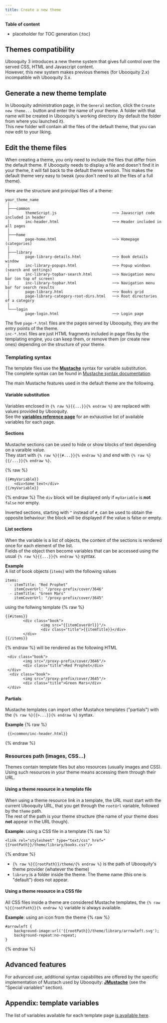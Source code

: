 ```yaml
---
title: Create a new theme
---
```


**Table of content**

* placeholder for TOC generation
{:toc}

## Themes compatibility

Ubooquity 3 introduces a new theme system that gives full control over the served CSS, HTML and Javascript content.   
However, this new system makes previous themes (for Ubooquity 2.x) incompatible wih Ubooquity 3.x.

## Generate a new theme template

In Ubooquity administration page, in the `General` section, click the `Create new theme...` button and enter the name of your theme. A folder with that name will be created in Ubooquity's working directory (by default the folder from where you launched it).  
This new folder will contain all the files of the default theme, that you can now edit to your liking.


## Edit the theme files

<div class="infobox">
When creating a theme, you only need to include the files that differ from the default theme. If Ubooquity needs to display a file and doesn't find it in your theme, it will fall back to the default theme version.  
This makes the default theme very easy to tweak (you don't need to all the files of a full theme).
</div>

Here are the structure and principal files of a theme:

```
your_theme_name
 │
 ├───common
 │       themeScript.js                         ──> Javascript code included in header  
 │       inc-header.html                        ──> Header included in all pages
 │
 ├───home
 │       page-home.html                         ──> Homepage (categories)
 │
 ├───library
 │       page-library-details.html              ──> Book details window
 │       inc-library-popups.html                ──> Popup windows (search and settings)
 │       inc-library-topbar-search.html         ──> Navigation menu bar (on top of screen) 
 │       inc-library-topbar.html                ──> Navigation menu bar for search results
 │       page-library.html                      ──> Books grid
 │       page-library-category-root-dirs.html   ──> Root directories of a category
 │
 └───login
         page-login.html                        ──> Login page
``` 

The five `page-*.html` files are the pages served by Ubooquity, they are the entry points of the theme.  
`inc-*.html` files are just HTML fragments included in page files by the templating engine, you can keep them, or remove them (or create new ones) depending on the structure of your theme.

### Templating syntax

The template files use the [**Mustache**](https://mustache.github.io/) syntax for variable substitution.  
The complete syntax can be found in [Mustache syntax documentation](https://mustache.github.io/mustache.5.html).  

The main Mustache features used in the default theme are the following. 

#### Variable substitution

Variables enclosed in `{% raw %}{{...}}{% endraw %}` are replaced with values provided by Ubooquity.  
See the [**variables reference page**](https://vaemendis.github.io/ubooquity-doc/pages/theme-variables-reference.html) for an exhaustive list of available variables for each page.

#### Sections

Mustache sections can be used to hide or show blocks of text depending on a varaible value.  
They start with `{% raw %}{{#...}}{% endraw %}` and end with `{% raw %}{{/...}}{% endraw %}`.

{% raw %}
```
{{#myVariable}}
    <div>Some text</div>
{{/myVariable}}
```
{% endraw %}
The `div` block will be displayed only if `myVariable` is **not** `false` nor empty.

Inverted sections, starting with `^` instead of `#`, can be used to obtain the opposite behaviour: the block will be displayed if the value is false or empty.

#### List sections

When the variable is a list of objects, the content of the sections is rendered once for each element of the list.  
Fields of the object then become variables that can be accessed using the usual `{% raw %}{{...}}{% endraw %}` syntax.

**Example**  
A list of book objects (`items`) with the following values
```
items:
  - itemTitle: "Red Prophet"
    itemCoverUrl: "/proxy-prefix/cover/3646"
  - itemTitle: "Green Mars"
    itemCoverUrl: "/proxy-prefix/cover/3645"
```
using the follwing template
{% raw %}
```
{{#items}}
        <div class="book">
                <img src="{{itemCoverUrl}}"/>
                <div class="title">{{itemTitle}}</div>
        </div>        
{{/items}}
```
{% endraw %}
will be rendered as the following HTML
```
 <div class="book">
        <img src="/proxy-prefix/cover/3646"/>
        <div class="title">Red Prophet</div>
 </div> 
  <div class="book">
        <img src="/proxy-prefix/cover/3645"/>
        <div class="title">Green Mars</div>
 </div> 
```

#### Partials

Mustache templates can import other Mustahce templates ("partials") with the `{% raw %}{{>...}}{% endraw %}` syntax.

**Example**
{% raw %}
```
 {{>common/inc-header.html}}
```
 {% endraw %}

### Resources path (images, CSS...)
 
Themes contain template files but also resources (usually images and CSS).  
Using such resources in your theme means accessing them through their URL.

#### Using a theme resource in a template file

When using a theme resource link in a template, the URL must start with the current Ubooquity URL, that you get through the `rootUrl` variable, followed by the `theme` path.  
The rest of the path is your theme structure (the name of your theme does **not** appear in the URL though).

**Example:** using a CSS file in a template
{% raw %}
```
<link rel="stylesheet" type="text/css" href="{{rootPath}}/theme/library/books.css"/>
```
 {% endraw %}
- `{% raw %}{{rootPath}}/theme/{% endraw %}` is the path of Ubooquity's theme provider (whatever the theme) 
- `library` is a folder inside the theme. The theme name (this one is "default") does not appear.


#### Using a theme resource in a CSS file

All CSS files inside a theme are considered Mustache templates, the `{% raw %}{{rootPath}}{% endraw %}` variable is always available.

**Example**: using an icon from the theme
{% raw %}
```
#arrowleft {
	background-image:url('{{rootPath}}/theme/library/arrowleft.svg');
	background-repeat:no-repeat;	
}
```
 {% endraw %}


## Advanced features 

For advanced use, additional syntax capabilites are offered by the specific implementation of Mustach used by Ubooquity: [**JMustache**](https://github.com/samskivert/jmustache#special-variables) (see the "Special variables" section). 


## Appendix: template variables

The list of variables available for each template page [is available here](https://vaemendis.github.io/ubooquity-doc/pages/theme-variables-reference.html).



